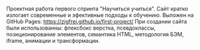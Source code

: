 Проектная работа первого спринта "Научиться учиться".
Сайт кратко излогает современные и эфективные подходы к обучению. Выложен на GitHub Pages: https://zigfrei.github.io/first-project/
При создании сайта были использованны: флексбокс верстка, псевдоклассы, позиционирование элементов, семантика HTML, методология БЭМ, iframe, анимации и трансформации.
